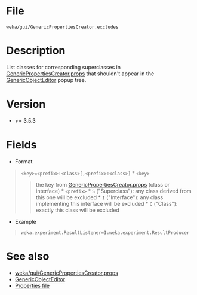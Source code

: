 

# File
`weka/gui/GenericPropertiesCreator.excludes`

# Description
List classes for corresponding superclasses in [GenericPropertiesCreator.props](weka_gui_generic_properties_creator.props.md) that shouldn't appear in the [GenericObjectEditor](generic_object_editor.md) popup tree.

# Version
* \>= 3.5.3

# Fields
* Format
> `<key>=<prefix>:<class>[,<prefix>:<class>]`
	* `<key>`
>> the key from [GenericPropertiesCreator.props](weka_gui_generic_properties_creator.props.md) (class or interface)
	* `<prefix>`
		* `S` ("Superclass"): 
any class derived from this one will be excluded
		* `I` ("Interface"): 
any class implementing this interface will be excluded
		* `C` ("Class"): 
exactly this class will be excluded
* Example
> `weka.experiment.ResultListener=I:weka.experiment.ResultProducer`

# See also
* [weka/gui/GenericPropertiesCreator.props](weka_gui_generic_properties_creator.props.md)
* [GenericObjectEditor](generic_object_editor.md)
* [Properties file](properties_file.md)
